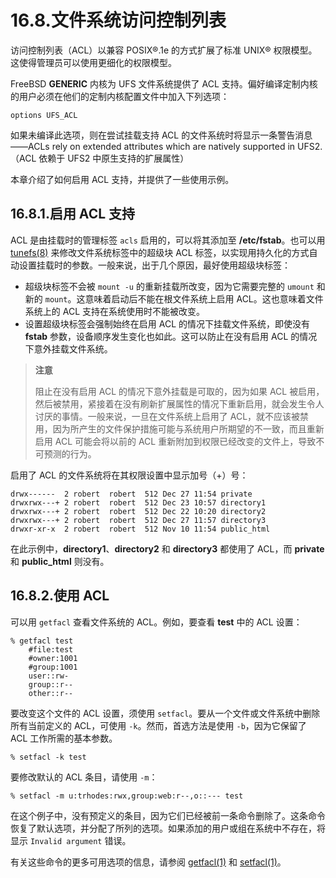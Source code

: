 # 16.8.文件系统访问控制列表

访问控制列表（ACL）以兼容 POSIX®.1e 的方式扩展了标准 UNIX® 权限模型。这使得管理员可以使用更细化的权限模型。

FreeBSD **GENERIC** 内核为 UFS 文件系统提供了 ACL 支持。偏好编译定制内核的用户必须在他们的定制内核配置文件中加入下列选项：

```shell
options UFS_ACL
```

如果未编译此选项，则在尝试挂载支持 ACL 的文件系统时将显示一条警告消息——ACLs rely on extended attributes which are natively supported in UFS2.（ACL 依赖于 UFS2 中原生支持的扩展属性）

本章介绍了如何启用 ACL 支持，并提供了一些使用示例。

## 16.8.1.启用 ACL 支持

ACL 是由挂载时的管理标签 `acls` 启用的，可以将其添加至 **/etc/fstab**。也可以用 [tunefs(8)](https://www.freebsd.org/cgi/man.cgi?query=tunefs&sektion=8&format=html) 来修改文件系统标签中的超级块 ACL 标签，以实现用持久化的方式自动设置挂载时的参数。一般来说，出于几个原因，最好使用超级块标签：

- 超级块标签不会被 `mount -u` 的重新挂载所改变，因为它需要完整的 `umount` 和新的 `mount`。这意味着启动后不能在根文件系统上启用 ACL。这也意味着文件系统上的 ACL 支持在系统使用时不能被改变。
- 设置超级块标签会强制始终在启用 ACL 的情况下挂载文件系统，即使没有 **fstab** 参数，设备顺序发生变化也如此。这可以防止在没有启用 ACL 的情况下意外挂载文件系统。

> **注意**
>
> 阻止在没有启用 ACL 的情况下意外挂载是可取的，因为如果 ACL 被启用，然后被禁用，紧接着在没有刷新扩展属性的情况下重新启用，就会发生令人讨厌的事情。一般来说，一旦在文件系统上启用了 ACL，就不应该被禁用，因为所产生的文件保护措施可能与系统用户所期望的不一致，而且重新启用 ACL 可能会将以前的 ACL 重新附加到权限已经改变的文件上，导致不可预测的行为。

启用了 ACL 的文件系统将在其权限设置中显示加号（+）号：

```shell
drwx------  2 robert  robert  512 Dec 27 11:54 private
drwxrwx---+ 2 robert  robert  512 Dec 23 10:57 directory1
drwxrwx---+ 2 robert  robert  512 Dec 22 10:20 directory2
drwxrwx---+ 2 robert  robert  512 Dec 27 11:57 directory3
drwxr-xr-x  2 robert  robert  512 Nov 10 11:54 public_html
```

在此示例中，**directory1**、**directory2** 和 **directory3** 都使用了 ACL，而 **private** 和 **public_html** 则没有。

## 16.8.2.使用 ACL

可以用 `getfacl` 查看文件系统的 ACL。例如，要查看 **test** 中的 ACL 设置：

```shell
% getfacl test
	#file:test
	#owner:1001
	#group:1001
	user::rw-
	group::r--
	other::r--
```

要改变这个文件的 ACL 设置，须使用 `setfacl`。要从一个文件或文件系统中删除所有当前定义的 ACL，可使用 `-k`。然而，首选方法是使用 `-b`，因为它保留了 ACL 工作所需的基本参数。

```shell
% setfacl -k test
```

要修改默认的 ACL 条目，请使用 `-m`：

```shell
% setfacl -m u:trhodes:rwx,group:web:r--,o::--- test
```

在这个例子中，没有预定义的条目，因为它们已经被前一条命令删除了。这条命令恢复了默认选项，并分配了所列的选项。如果添加的用户或组在系统中不存在，将显示 `Invalid argument` 错误。

有关这些命令的更多可用选项的信息，请参阅 [getfacl(1)](https://www.freebsd.org/cgi/man.cgi?query=getfacl&sektion=1&format=html) 和 [setfacl(1)](https://www.freebsd.org/cgi/man.cgi?query=setfacl&sektion=1&format=html)。
